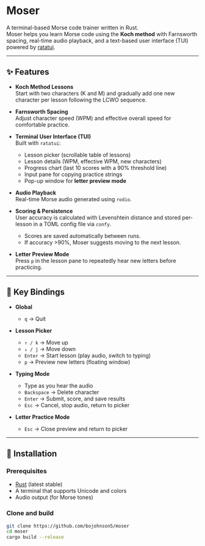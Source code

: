 # Moser

A terminal-based Morse code trainer written in Rust.  
Moser helps you learn Morse code using the **Koch method** with Farnsworth spacing, real-time audio playback, and a text-based user interface (TUI) powered by [ratatui](https://github.com/tui-rs-revival/ratatui).

---

## ✨ Features

- **Koch Method Lessons**  
  Start with two characters (K and M) and gradually add one new character per lesson following the LCWO sequence.

- **Farnsworth Spacing**  
  Adjust character speed (WPM) and effective overall speed for comfortable practice.

- **Terminal User Interface (TUI)**  
  Built with `ratatui`:
  - Lesson picker (scrollable table of lessons)
  - Lesson details (WPM, effective WPM, new characters)
  - Progress chart (last 10 scores with a 90% threshold line)
  - Input pane for copying practice strings
  - Pop-up window for **letter preview mode**

- **Audio Playback**  
  Real-time Morse audio generated using `rodio`.

- **Scoring & Persistence**  
  User accuracy is calculated with Levenshtein distance and stored per-lesson in a TOML config file via `confy`.  
  - Scores are saved automatically between runs.
  - If accuracy >90%, Moser suggests moving to the next lesson.

- **Letter Preview Mode**  
  Press `p` in the lesson pane to repeatedly hear new letters before practicing.

---

## 🔑 Key Bindings

- **Global**
  - `q` → Quit

- **Lesson Picker**
  - `↑ / k` → Move up
  - `↓ / j` → Move down
  - `Enter` → Start lesson (play audio, switch to typing)
  - `p` → Preview new letters (floating window)

- **Typing Mode**
  - Type as you hear the audio
  - `Backspace` → Delete character
  - `Enter` → Submit, score, and save results
  - `Esc` → Cancel, stop audio, return to picker

- **Letter Practice Mode**
  - `Esc` → Close preview and return to picker

---

## 🚀 Installation

### Prerequisites
- [Rust](https://www.rust-lang.org/tools/install) (latest stable)
- A terminal that supports Unicode and colors
- Audio output (for Morse tones)

### Clone and build
```bash
git clone https://github.com/bojohnson5/moser
cd moser
cargo build --release
